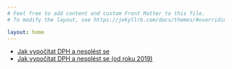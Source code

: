 ```yaml
---
# Feel free to add content and custom Front Matter to this file.
# To modify the layout, see https://jekyllrb.com/docs/themes/#overriding-theme-defaults

layout: home
---
```


- [Jak vypočítat DPH a nesplést se](/jak-vypocitam-zaklad-dane.html)
- [Jak vypočítat DPH a nesplést se (od roku 2019)](/jak-vypocitat-dph-a-nesplest-se-2019.html)

